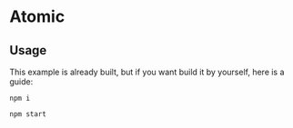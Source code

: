 # Atomic

## Usage
This example is already built, but if you want build it by yourself, here is a guide:

`npm i`

`npm start`
